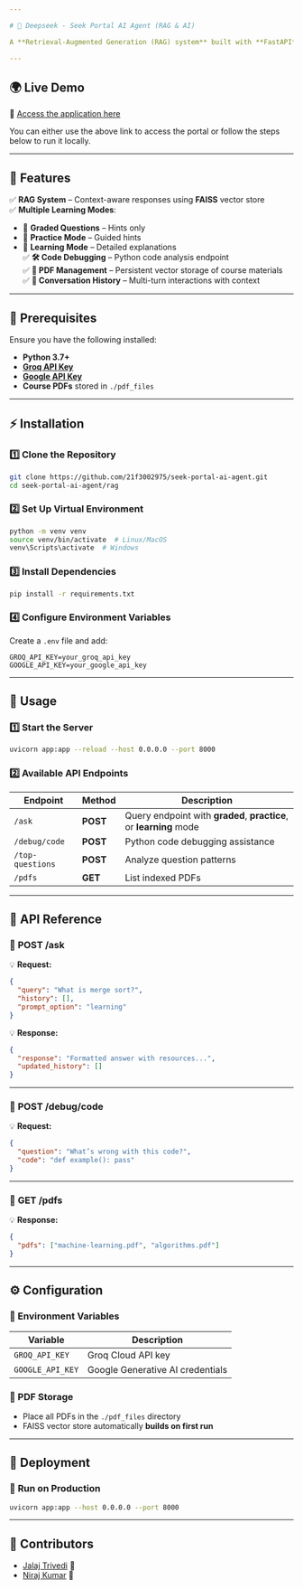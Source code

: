 ```yaml
---

# 🚀 Deepseek - Seek Portal AI Agent (RAG & AI)

A **Retrieval-Augmented Generation (RAG) system** built with **FastAPI** and **LangChain** to provide intelligent responses based on course content from PDF documents.  

---
```


## 🌍 Live Demo  
🔗 [Access the application here](https://rag.deepseek.anujg.me/)  

You can either use the above link to access the portal or follow the steps below to run it locally.

---

## 🌟 Features  

✅ **RAG System** – Context-aware responses using **FAISS** vector store  
✅ **Multiple Learning Modes**:  
   - 📝 **Graded Questions** – Hints only  
   - 🎯 **Practice Mode** – Guided hints  
   - 📖 **Learning Mode** – Detailed explanations  
✅ **🛠️ Code Debugging** – Python code analysis endpoint  
✅ **📂 PDF Management** – Persistent vector storage of course materials  
✅ **💬 Conversation History** – Multi-turn interactions with context  

---

## 📌 Prerequisites  

Ensure you have the following installed:  

- **Python 3.7+**  
- **[Groq API Key](https://console.groq.com/)**  
- **[Google API Key](https://cloud.google.com/)**  
- **Course PDFs** stored in `./pdf_files`  

---

## ⚡ Installation  

### 1️⃣ Clone the Repository  

```bash
git clone https://github.com/21f3002975/seek-portal-ai-agent.git
cd seek-portal-ai-agent/rag
```

### 2️⃣ Set Up Virtual Environment  

```bash
python -m venv venv
source venv/bin/activate  # Linux/MacOS
venv\Scripts\activate  # Windows
```

### 3️⃣ Install Dependencies  

```bash
pip install -r requirements.txt
```

### 4️⃣ Configure Environment Variables  

Create a `.env` file and add:  

```env
GROQ_API_KEY=your_groq_api_key
GOOGLE_API_KEY=your_google_api_key
```

---

## 🚀 Usage  

### 1️⃣ Start the Server  

```bash
uvicorn app:app --reload --host 0.0.0.0 --port 8000
```

### 2️⃣ Available API Endpoints  

| Endpoint | Method | Description |
|----------|--------|-------------|
| `/ask` | **POST** | Query endpoint with **graded**, **practice**, or **learning** mode |
| `/debug/code` | **POST** | Python code debugging assistance |
| `/top-questions` | **POST** | Analyze question patterns |
| `/pdfs` | **GET** | List indexed PDFs |

---

## 📖 API Reference  

### 🔹 **POST /ask**  
💡 **Request:**  

```json
{
  "query": "What is merge sort?",
  "history": [],
  "prompt_option": "learning"
}
```

💡 **Response:**  

```json
{
  "response": "Formatted answer with resources...",
  "updated_history": []
}
```

---

### 🔹 **POST /debug/code**  
💡 **Request:**  

```json
{
  "question": "What’s wrong with this code?",
  "code": "def example(): pass"
}
```

---

### 🔹 **GET /pdfs**  
💡 **Response:**  

```json
{
  "pdfs": ["machine-learning.pdf", "algorithms.pdf"]
}
```

---

## ⚙️ Configuration  

### 🔹 Environment Variables  

| Variable | Description |
|----------|-------------|
| `GROQ_API_KEY` | Groq Cloud API key |
| `GOOGLE_API_KEY` | Google Generative AI credentials |

### 🔹 PDF Storage  

- Place all PDFs in the `./pdf_files` directory  
- FAISS vector store automatically **builds on first run**  

---

## 🚢 Deployment  

### 🔹 **Run on Production**  

```bash
uvicorn app:app --host 0.0.0.0 --port 8000
```
---

## 👥 Contributors  
- [Jalaj Trivedi](https://github.com/jt232003) 🚀  
- [Niraj Kumar](https://github.com/nirajkumar1002) 🚀  
